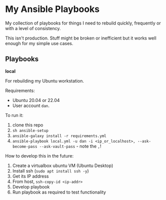 # My Ansible Playbooks

My collection of playbooks for things I need to rebuild quickly,
frequently or with a level of consistency. 

This isn't production. Stuff might be broken or inefficient but it works well
enough for my simple use cases.

## Playbooks

**local**

For rebuilding my Ubuntu workstation.

Requirements:

- Ubuntu 20.04 or 22.04 
- User account `dan`.

To run it:

1. clone this repo
2. `sh ansible-setup`
3. `ansible-galaxy install -r requirements.yml`
4. `ansible-playbook local.yml -u dan -i <ip_or_localhost>, --ask-become-pass --ask-vault-pass` - note the `,`!

How to develop this in the future:

1. Create a virtualbox ubuntu VM (Ubuntu Desktop)
2. Install ssh (`sudo apt install ssh -y`)
3. Get its IP address
4. From host, `ssh-copy-id <ip-addr>`
5. Develop playbook
6. Run playbook as required to test functionality
